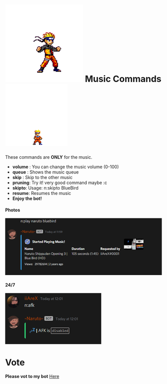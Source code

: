 






#  ![image](img/naruto.gif "gif")  Music Commands    ![image](img/naruto2.gif "gif")

These commands are **ONLY** for the music.

- **volume** : You can change the music volume (0-100)
- **queue** : Shows the music queue
- **skip** : Skip to the other music 
- **pruning**: Try it! very good command maybe :c
- **skipto**: Usage: n:skipto BlueBird
- **resume**: Resumes the music
-  **__Enjoy__ the bot!**



#### Photos

![image](img/play.png "Music play command")

#### 24/7

![image](img/afk.png "afkpng")

# Vote

**Please vot to my bot** [Here](https://top.gg/bot/755138465523433552)
